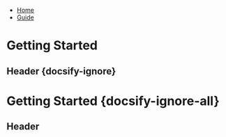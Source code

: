 * [Home](/)
* [Guide](guide.md "The greatest guide in the world")


# Getting Started
## Header {docsify-ignore}


# Getting Started {docsify-ignore-all}
## Header